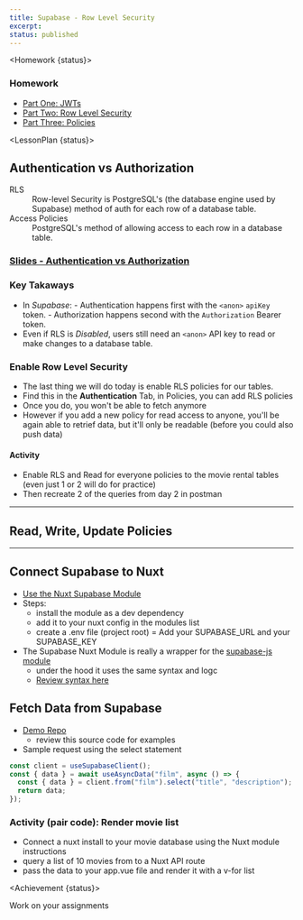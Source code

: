 ```yaml
---
title: Supabase - Row Level Security
excerpt:
status: published
---
```


<script>
	import Homework from "$lib/components/Homework.svelte";
	import LessonPlan from "$lib/components/LessonPlan.svelte";
	import Achievement from "$lib/components/Achievement.svelte";
</script>

<Homework {status}>

### Homework

- [Part One: JWTs](https://supabase.com/docs/learn/auth-deep-dive/auth-deep-dive-jwts)
- [Part Two: Row Level Security](https://supabase.com/docs/learn/auth-deep-dive/auth-row-level-security)
- [Part Three: Policies](https://supabase.com/docs/learn/auth-deep-dive/auth-policies)

</Homework>

<LessonPlan {status}>

<h2>Authentication vs Authorization</h2>

<dl>
	<dt>RLS</dt>
	<dd>Row-level Security is PostgreSQL's (the database engine used by Supabase) method of auth for each row of a database table.</dd>
	<dt>Access Policies</dt>
	<dd>PostgreSQL's method of allowing access to each row in a database table.</dd>
</dl>

### [Slides - Authentication vs Authorization](https://sait-wbdv.github.io/slides/w24/cpnt-200/authentication-authorization.html)

### Key Takaways

- In _Supabase_: - Authentication happens first with the `<anon>` `apiKey` token. - Authorization happens second with the `Authorization` Bearer token.
- Even if RLS is _Disabled_, users still need an `<anon>` API key to read or make changes to a database table.

### Enable Row Level Security

- The last thing we will do today is enable RLS policies for our tables.
- Find this in the **Authentication** Tab, in Policies, you can add RLS policies
- Once you do, you won't be able to fetch anymore
- However if you add a new policy for read access to anyone, you'll be again able to retrief data, but it'll only be readable (before you could also push data)

#### Activity

- Enable RLS and Read for everyone policies to the movie rental tables (even just 1 or 2 will do for practice)
- Then recreate 2 of the queries from day 2 in postman

---

<h2>Read, Write, Update Policies</h2>

---

<h2>Connect Supabase to Nuxt</h2>

- [Use the Nuxt Supabase Module](https://supabase.nuxtjs.org/https://nuxt.com/modules/supabase)
- Steps:
  - install the module as a dev dependency
  - add it to your nuxt config in the modules list
  - create a .env file (project root)
    = Add your SUPABASE_URL and your SUPABASE_KEY
- The Supabase Nuxt Module is really a wrapper for the [supabase-js module](https://supabase.com/docs/reference/javascript/introduction)
  - under the hood it uses the same syntax and logc
  - [Review syntax here](https://supabase.com/docs/reference/javascript/select)

<h2>Fetch Data from Supabase</h2>

- [Demo Repo](https://github.com/nuxt-modules/supabase/tree/main/demo)
  - review this source code for examples
- Sample request using the select statement

```js
const client = useSupabaseClient();
const { data } = await useAsyncData("film", async () => {
  const { data } = client.from("film").select("title", "description");
  return data;
});
```

### Activity (pair code): Render movie list

- Connect a nuxt install to your movie database using the Nuxt module instructions
- query a list of 10 movies from to a Nuxt API route
- pass the data to your app.vue file and render it with a v-for list

</LessonPlan>

<Achievement {status}>

Work on your assignments

</Achievement>
